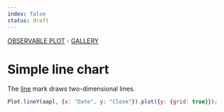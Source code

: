 ```yaml
---
index: false
status: draft
---
```


<div style="color: grey; font: 13px/25.5px var(--sans-serif); text-transform: uppercase;"><h1 style="display: none;">Plot: Simple line chart</h1><a href="/plot">Observable Plot</a> › <a href="/@observablehq/plot-gallery">Gallery</a></div>

# Simple line chart

The [line](https://observablehq.com/plot/marks/line) mark draws two-dimensional lines.

```js echo
Plot.lineY(aapl, {x: "Date", y: "Close"}).plot({y: {grid: true}});
```
